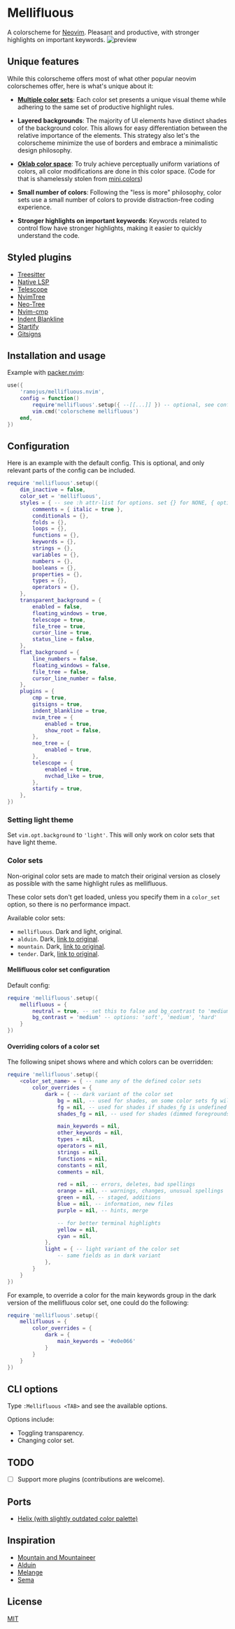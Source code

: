 <!-- panvimdoc-ignore-start -->
# Mellifluous
A colorscheme for [Neovim](https://github.com/neovim/neovim). Pleasant and productive, with stronger highlights on important keywords.
![preview](https://github.com/ramojus/mellifluous.nvim/assets/41536253/a4b01a46-6ec9-408a-9c2f-08995c53155a)

## Unique features
While this colorscheme offers most of what other popular neovim colorschemes offer, here is what's unique about it:

- [**Multiple color sets**](#color-sets): Each color set presents a unique visual theme while adhering to the same set of productive highlight rules.

- **Layered backgrounds**: The majority of UI elements have distinct shades of the background color. This allows for easy differentiation between the relative importance of the elements. This strategy also let's the colorscheme minimize the use of borders and embrace a minimalistic design philosophy.

- [**Oklab color space**](https://bottosson.github.io/posts/oklab/): To truly achieve perceptually uniform variations of colors, all color modifications are done in this color space. (Code for that is shamelessly stolen from [mini.colors](https://github.com/echasnovski/mini.colors))

- **Small number of colors**: Following the "less is more" philosophy, color sets use a small number of colors to provide distraction-free coding experience.

- **Stronger highlights on important keywords**: Keywords related to control flow have stronger highlights, making it easier to quickly understand the code.

<!-- panvimdoc-ignore-end -->
## Styled plugins
- [Treesitter](https://github.com/nvim-treesitter/nvim-treesitter)
- [Native LSP](https://github.com/neovim/nvim-lspconfig)
- [Telescope](https://github.com/nvim-telescope/telescope.nvim)
- [NvimTree](https://github.com/kyazdani42/nvim-tree.lua)
- [Neo-Tree](https://github.com/nvim-neo-tree/neo-tree.nvim)
- [Nvim-cmp](https://github.com/hrsh7th/nvim-cmp)
- [Indent Blankline](https://github.com/lukas-reineke/indent-blankline.nvim)
- [Startify](https://github.com/mhinz/vim-startify)
- [Gitsigns](https://github.com/lewis6991/gitsigns.nvim)

## Installation and usage
Example with [packer.nvim](https://github.com/wbthomason/packer.nvim):
```lua
use({
    'ramojus/mellifluous.nvim',
    config = function()
        require'mellifluous'.setup({ --[[...]] }) -- optional, see configuration section.
        vim.cmd('colorscheme mellifluous')
    end,
})
```

## Configuration
Here is an example with the default config. This is optional, and only relevant parts of the config can be included.

```lua
require 'mellifluous'.setup({
    dim_inactive = false,
    color_set = 'mellifluous',
    styles = { -- see :h attr-list for options. set {} for NONE, { option = true } for option
        comments = { italic = true },
        conditionals = {},
        folds = {},
        loops = {},
        functions = {},
        keywords = {},
        strings = {},
        variables = {},
        numbers = {},
        booleans = {},
        properties = {},
        types = {},
        operators = {},
    },
    transparent_background = {
        enabled = false,
        floating_windows = true,
        telescope = true,
        file_tree = true,
        cursor_line = true,
        status_line = false,
    },
    flat_background = {
        line_numbers = false,
        floating_windows = false,
        file_tree = false,
        cursor_line_number = false,
    },
    plugins = {
        cmp = true,
        gitsigns = true,
        indent_blankline = true,
        nvim_tree = {
            enabled = true,
            show_root = false,
        },
        neo_tree = {
            enabled = true,
        },
        telescope = {
            enabled = true,
            nvchad_like = true,
        },
        startify = true,
    },
})
```

### Setting light theme
Set `vim.opt.background` to `'light'`. This will only work on color sets that have light theme.

### Color sets
Non-original color sets are made to match their original version as closely as possible with the same highlight rules as mellifluous.

These color sets don't get loaded, unless you specify them in a `color_set` option, so there is no performance impact.

Available color sets:
- `mellifluous`. Dark and light, original.
- `alduin`. Dark, [link to original](https://github.com/alessandroyorba/alduin).
- `mountain`. Dark, [link to original](https://github.com/mountain-theme/mountain).
- `tender`. Dark, [link to original](https://github.com/jacoborus/tender.vim).

#### Mellifluous color set configuration
Default config:

```lua
require 'mellifluous'.setup({
    mellifluous = {
        neutral = true, -- set this to false and bg_contrast to 'medium' for original mellifluous (then it was called meliora theme)
        bg_contrast = 'medium' -- options: 'soft', 'medium', 'hard'
    }
})
```

#### Overriding colors of a color set
The following snipet shows where and which colors can be overridden:

```lua
require 'mellifluous'.setup({
    <color_set_name> = { -- name any of the defined color sets
        color_overrides = {
            dark = { -- dark variant of the color set
                bg = nil, -- used for shades, on some color sets fg will be derived from this
                fg = nil, -- used for shades if shades_fg is undefined
                shades_fg = nil, -- used for shades (dimmed foregrounds)

                main_keywords = nil,
                other_keywords = nil,
                types = nil,
                operators = nil,
                strings = nil,
                functions = nil,
                constants = nil,
                comments = nil,

                red = nil, -- errors, deletes, bad spellings
                orange = nil, -- warnings, changes, unusual spellings
                green = nil, -- staged, additions
                blue = nil, -- information, new files
                purple = nil, -- hints, merge

                -- for better terminal highlights
                yellow = nil,
                cyan = nil,
            },
            light = { -- light variant of the color set
                -- same fields as in dark variant
            },
        }
    }
})
```

For example, to override a color for the main keywords group in the dark version of the mellifluous color set, one could do the following:

```lua
require 'mellifluous'.setup({
    mellifluous = {
        color_overrides = {
            dark = {
                main_keywords = '#e0e066'
            }
        }
    }
})
```

## CLI options
Type `:Mellifluous <TAB>` and see the available options.

Options include:
- Toggling transparency.
- Changing color set.

## TODO
- [ ] Support more plugins (contributions are welcome).

## Ports
- [Helix (with slightly outdated color palette)](https://github.com/helix-editor/helix/wiki/Themes#meliora)

## Inspiration
- [Mountain and Mountaineer](https://github.com/mountain-theme/mountain)
- [Alduin](https://github.com/alessandroyorba/alduin)
- [Melange](https://github.com/savq/melange)
- [Sema](https://github.com/arzg/sema)

<!-- panvimdoc-ignore-start -->
## License
[MIT](./LICENSE)
<!-- panvimdoc-ignore-end -->
